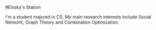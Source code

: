 #Elssky's Station

I'm a student majored in CS, My main research interests include Social Network, Graph Theory and Combination Optimization.



